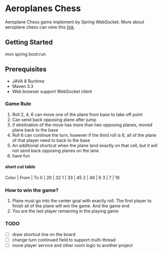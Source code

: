 # Aeroplanes Chess
Aeroplane Chess game implement by Spring WebSocket. More about aeroplane chess can view this [link](https://en.wikipedia.org/wiki/Aeroplane_Chess). 

## Getting Started
mvn spring boot:run

## Prerequisites
* JAVA 8 Runtime
* Maven 3.3
* Web browser support WebSocket client

### Game Rule
1. Roll 2, 4, 6 can move one of the plane from base to take off point
2. Can send back opposing plane after jump
3. if destination of the move has more than two opposing planes, moved plane back to the base
4. Roll 6 can continue the turn, however if the third roll is 6, all of the plane of that player need to back to the base
5. An additional shortcut when the plane land exactly on that cell, but it will not send back opposing planes on the lane
6. have fun

#### short	cut table
Color | From | To
0 | 20 | 32
1 | 33 | 45
2 | 46 | 6
3 | 7 | 19

### How to win the game?
1. Plane must go into the center goal with exactly roll. The first player to finish all of the plane will win the game. And the game end
2. You are the last player remaining in the playing game

### TODO
- [ ] draw shortcut line on the board
- [ ] change turn continued field to support multi-thread
- [ ] move player service and other room logic to another project
